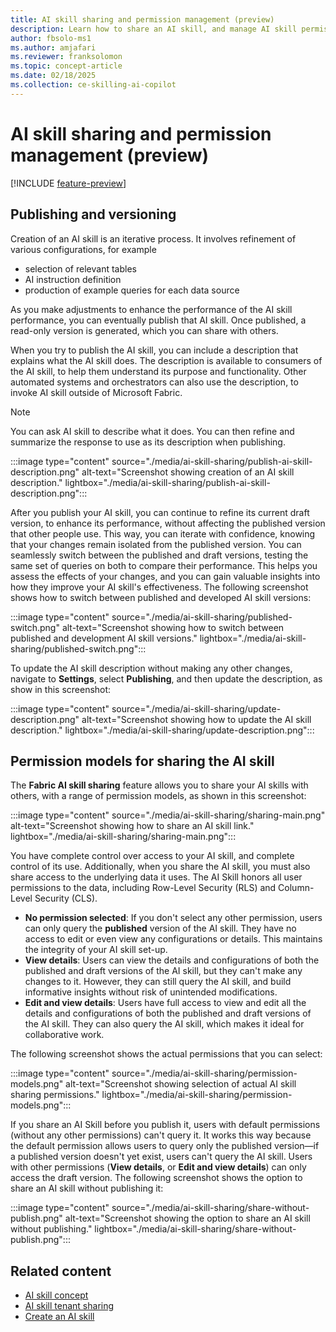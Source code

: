 ```yaml
---
title: AI skill sharing and permission management (preview)
description: Learn how to share an AI skill, and manage AI skill permissions.
author: fbsolo-ms1
ms.author: amjafari
ms.reviewer: franksolomon
ms.topic: concept-article
ms.date: 02/18/2025
ms.collection: ce-skilling-ai-copilot
---
```


# AI skill sharing and permission management (preview)

[!INCLUDE [feature-preview](../includes/feature-preview-note.md)]

## Publishing and versioning

Creation of an AI skill is an iterative process. It involves refinement of various configurations, for example

- selection of relevant tables
- AI instruction definition
- production of example queries for each data source

As you make adjustments to enhance the performance of the AI skill performance, you can eventually publish that AI skill. Once published, a read-only version is generated, which you can share with others.

When you try to publish the AI skill, you can include a description that explains what the AI skill does. The description is available to consumers of the AI skill, to help them understand its purpose and functionality. Other automated systems and orchestrators can also use the description, to invoke AI skill outside of Microsoft Fabric.

> [!NOTE]
> You can ask AI skill to describe what it does. You can then refine and summarize the response to use as its description when publishing.

:::image type="content" source="./media/ai-skill-sharing/publish-ai-skill-description.png" alt-text="Screenshot showing creation of an AI skill description." lightbox="./media/ai-skill-sharing/publish-ai-skill-description.png":::

<!-- <img src="./media/ai-skill-sharing/publish-ai-skill-description.png" alt="Screenshot showing creation of an AI skill description." width="700"/> -->

After you publish your AI skill, you can continue to refine its current draft version, to enhance its performance, without affecting the published version that other people use. This way, you can iterate with confidence, knowing that your changes remain isolated from the published version. You can seamlessly switch between the published and draft versions, testing the same set of queries on both to compare their performance. This helps you assess the effects of your changes, and you can gain valuable insights into how they improve your AI skill's effectiveness. The following screenshot shows how to switch between published and developed AI skill versions:

:::image type="content" source="./media/ai-skill-sharing/published-switch.png" alt-text="Screenshot showing how to switch between published and development AI skill versions." lightbox="./media/ai-skill-sharing/published-switch.png":::

To update the AI skill description without making any other changes, navigate to **Settings**, select **Publishing**, and then update the description, as show in this screenshot:

:::image type="content" source="./media/ai-skill-sharing/update-description.png" alt-text="Screenshot showing how to update the AI skill description." lightbox="./media/ai-skill-sharing/update-description.png":::

<!-- <img src="./media/ai-skill-sharing/update-description.png" alt="Screenshot showing how to update the AI skill description.." width="700"/> -->

## Permission models for sharing the AI skill

The **Fabric AI skill sharing** feature allows you to share your AI skills with others, with a range of permission models, as shown in this screenshot:

<!-- img src="./media/ai-skill-sharing/sharing-main.png" alt="Screenshot showing how to share an AI skill link." width="300"/> -->

:::image type="content" source="./media/ai-skill-sharing/sharing-main.png" alt-text="Screenshot showing how to share an AI skill link." lightbox="./media/ai-skill-sharing/sharing-main.png":::

You have complete control over access to your AI skill, and complete control of its use. Additionally, when you share the AI skill, you must also share access to the underlying data it uses. The AI Skill honors all user permissions to the data, including Row-Level Security (RLS) and Column-Level Security (CLS).

<!-- <img src="./media/ai-skill-sharing/sharing-main.png" alt="Screenshot showing how to share an AI skill link." width="300"/> -->

- **No permission selected**: If you don't select any other permission, users can only query the **published** version of the AI skill. They have no access to edit or even view any configurations or details. This maintains the integrity of your AI skill set-up.
- **View details**: Users can view the details and configurations of both the published and draft versions of the AI skill, but they can't make any changes to it. However, they can still query the AI skill, and build informative insights without risk of unintended modifications.
- **Edit and view details**: Users have full access to view and edit all the details and configurations of both the published and draft versions of the AI skill. They can also query the AI skill, which makes it ideal for collaborative work.

The following screenshot shows the actual permissions that you can select:

:::image type="content" source="./media/ai-skill-sharing/permission-models.png" alt-text="Screenshot showing selection of actual AI skill sharing permissions." lightbox="./media/ai-skill-sharing/permission-models.png":::

<!-- img src="./media/ai-skill-sharing/permission-models.png" alt="Screenshot showing selection of actual AI skill sharing permissions." width="300"/> -->

If you share an AI Skill before you publish it, users with default permissions (without any other permissions) can't query it. It works this way because the default permission allows users to query only the published version—if a published version doesn't yet exist, users can't query the AI skill. Users with other permissions (**View details**, or **Edit and view details**) can only access the draft version. The following screenshot shows the option to share an AI skill without publishing it:

:::image type="content" source="./media/ai-skill-sharing/share-without-publish.png" alt-text="Screenshot showing the option to share an AI skill without publishing." lightbox="./media/ai-skill-sharing/share-without-publish.png":::

<!-- <img src="./media/ai-skill-sharing/share-without-publish.png" alt="SScreenshot showing the option to share an AI skill without publishing." width="400"/> -->

## Related content

- [AI skill concept](./concept-ai-skill.md)
- [AI skill tenant sharing](./ai-skill-tenant-switch.md)
- [Create an AI skill](./how-to-create-ai-skill.md)